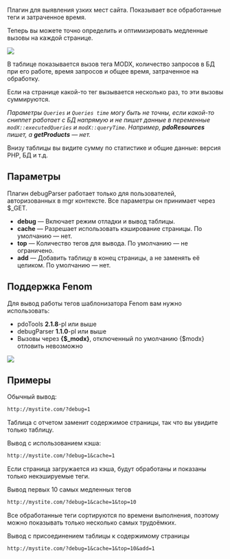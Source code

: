Плагин для выявления узких мест сайта. Показывает все обработанные теги и затраченное время.

Теперь вы можете точно определить и оптимизировать медленные вызовы на каждой странице.

[![](https://file.modx.pro/files/1/a/c/1acbdf642c641a641ad6a646576fe4b3s.jpg)](https://file.modx.pro/files/1/a/c/1acbdf642c641a641ad6a646576fe4b3.png)

В таблице показывается вызов тега MODX, количество запросов в БД при его работе, время запросов и общее время, затраченное на обработку.

Если на странице какой-то тег вызывается несколько раз, то эти вызовы суммируются.

*Параметры `Queries` и `Queries time` могу быть не точны, если какой-то сниппет работает с БД напрямую и не пишет данные в переменные `modX::executedQueries` и `modX::queryTime`. Например, **pdoResources** пишет, а **getProducts** — нет.*

Внизу таблицы вы видите сумму по статистике и общие данные: версия PHP, БД и т.д.

## Параметры

Плагин debugParser работает только для пользователей, авторизованных в mgr контексте.
Все параметры он принимает через $_GET.

* **debug** — Включает режим отладки и вывод таблицы.
* **cache** — Разрешает использовать кэширование страницы. По умолчанию — нет.
* **top** — Количество тегов для вывода. По умолчанию — не ограничено.
* **add** — Добавить таблицу в конец страницы, а не заменять её целиком. По умолчанию — нет.

## Поддержка Fenom

Для вывод работы тегов шаблонизатора Fenom вам нужно использовать:

* pdoTools **2.1.8**-pl или выше</li>
* debugParser **1.1.0**-pl или выше</li>
* Вызовы через **{$_modx}**, отключенный по умолчанию {$modx} отловить невозможно</li>

[![](https://file.modx.pro/files/f/f/2/ff2a021a63bfda91d10dab7a5cc84be6s.jpg)](https://file.modx.pro/files/f/f/2/ff2a021a63bfda91d10dab7a5cc84be6.png)

## Примеры

Обычный вывод:

```txt
http://mystite.com/?debug=1
```

Таблица с отчетом заменит содержимое страницы, так что вы увидите только таблицу.

Вывод с использованием кэша:

```txt
http://mystite.com/?debug=1&cache=1
```

Если страница загружается из кэша, будут обработаны и показаны только некэшируемые теги.

Вывод первых 10 самых медленных тегов

```txt
http://mystite.com/?debug=1&cache=1&top=10
```

Все обработанные теги сортируются по времени выполнения, поэтому можно показывать только несколько самых трудоёмких.

Вывод с присоединением таблицы к содержимому страницы

```txt
http://mystite.com/?debug=1&cache=1&top=10&add=1
```
